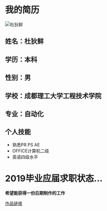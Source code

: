# 我的简历 

![杜狄鲜](https://upload.jianshu.io/users/upload_avatars/14433917/9be8c3fb-5e10-46d7-b54d-8f6445ca5e62.jpg?imageMogr2/auto-orient/strip|imageView2/1/w/120/h/120)


## 姓名：杜狄鲜  
## 学历：本科
## 性别：男
## 学校：成都理工大学工程技术学院
## 专业：自动化
## 个人技能
 - 熟悉PR PS AE
 - OFFICE计算机二级
 - 英语四级水平

# 2019毕业应届求职状态...
 
 **希望能获得一份后期制作的工作**
 
 [作品链接](http://baidu.com)

